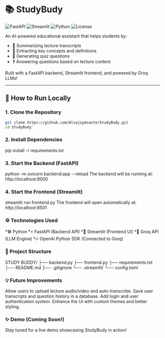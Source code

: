 # 📚 StudyBudy

![FastAPI](https://img.shields.io/badge/FastAPI-005571?style=for-the-badge&logo=fastapi)
![Streamlit](https://img.shields.io/badge/Streamlit-FF4B4B?style=for-the-badge&logo=streamlit&logoColor=white)
![Python](https://img.shields.io/badge/Python-3776AB?style=for-the-badge&logo=python&logoColor=white)
![License](https://img.shields.io/badge/License-MIT-green.svg?style=for-the-badge)

An AI-powered educational assistant that helps students by:

- 📖 Summarizing lecture transcripts
- 🎯 Extracting key concepts and definitions
- 📝 Generating quiz questions
- ❓ Answering questions based on lecture content

Built with a FastAPI backend, Streamlit frontend, and powered by Groq LLMs!

---

## 🚀 How to Run Locally

### 1. Clone the Repository

```bash
git clone https://github.com/AlvajoyAsante/StudyBudy.git
cd StudyBudy'
```
### 2. Install Dependencies

pip install -r requirements.txt

### 3. Start the Backend (FastAPI)

python -m uvicorn backend:app --reload
The backend will be running at: http://localhost:8000

### 4. Start the Frontend (Streamlit)

streamlit run frontend.py
The frontend will open automatically at: http://localhost:8501

### ⚙️ Technologies Used

*🛠 Python
*⚡ FastAPI (Backend API)
*🎨 Streamlit (Frontend UI)
*🧠 Groq API (LLM Engine)
*🔥 OpenAI Python SDK (Connected to Groq)

### 📂 Project Structure

STUDY BUDDY/
├── backend.py
├── frontend.py
├── requirements.txt
├── README.md
├── .gitignore
└── .streamlit/
    └── config.toml

### 💡 Future Improvements
Allow users to upload lecture audio/video and auto-transcribe.
Save user transcripts and question history in a database.
Add login and user authentication system.
Enhance the UI with custom themes and better styling.

### ✨ Demo (Coming Soon!)
Stay tuned for a live demo showcasing StudyBudy in action!